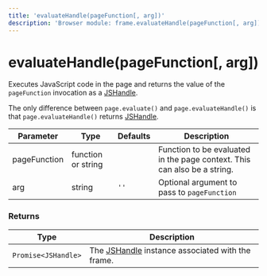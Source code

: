 ```yaml
---
title: 'evaluateHandle(pageFunction[, arg])'
description: 'Browser module: frame.evaluateHandle(pageFunction[, arg]) method'
---
```


# evaluateHandle(pageFunction[, arg])

Executes JavaScript code in the page and returns the value of the `pageFunction` invocation as a [JSHandle](https://grafana.com/docs/k6/<K6_VERSION>/javascript-api/k6-browser/jshandle/).

The only difference between `page.evaluate()` and `page.evaluateHandle()` is that `page.evaluateHandle()` returns [JSHandle](https://grafana.com/docs/k6/<K6_VERSION>/javascript-api/k6-browser/jshandle/).

<TableWithNestedRows>

| Parameter    | Type               | Defaults | Description                                                              |
| ------------ | ------------------ | -------- | ------------------------------------------------------------------------ |
| pageFunction | function or string |          | Function to be evaluated in the page context. This can also be a string. |
| arg          | string             | `''`     | Optional argument to pass to `pageFunction`                              |

</TableWithNestedRows>

### Returns

| Type                | Description                                                                                                                        |
| ------------------- | ---------------------------------------------------------------------------------------------------------------------------------- |
| `Promise<JSHandle>` | The [JSHandle](https://grafana.com/docs/k6/<K6_VERSION>/javascript-api/k6-browser/jshandle/) instance associated with the frame. |

